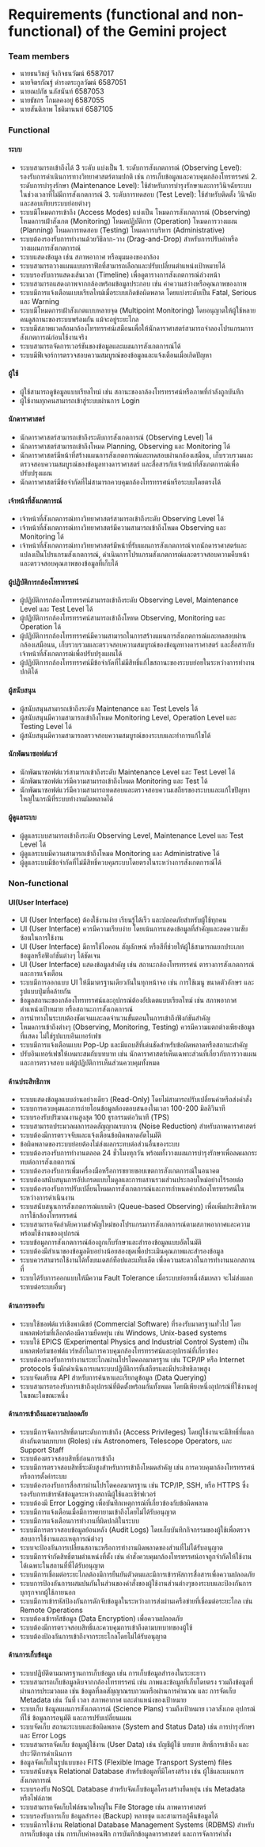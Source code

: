 # Requirements (functional and non-functional) of the Gemini project
### Team members
- นายธนวิชญ์ จึงกิจธนวัฒน์ 6587017
- นายจิตรกัณฐ์ ดำรงตระกูลวัฒน์ 6587051
- นายณปภัช นภัสนันท์ 6587053
- นายธัชกร โกมลคงอยู่ 6587055
- นายสันติภาพ โชติมานนท์ 6587105

### Functional 

#### ระบบ
-	ระบบสามารถเข้าถึงได้ 3 ระดับ แบ่งเป็น 1. ระดับการสังเกตการณ์ (Observing Level): รองรับการดำเนินการทางวิทยาศาสตร์ตามปกติ เช่น การเก็บข้อมูลและควบคุมกล้องโทรทรรศน์ 2. ระดับการบำรุงรักษา (Maintenance Level): ใช้สำหรับการบำรุงรักษาและการวินิจฉัยระบบในช่วงเวลาที่ไม่มีการสังเกตการณ์ 3. ระดับการทดสอบ (Test Level): ใช้สำหรับติดตั้ง วินิจฉัย และสอบเทียบระบบย่อยต่างๆ
-	ระบบมีโหมดการเข้าถึง (Access Modes) แบ่งเป็น โหมดการสังเกตการณ์ (Observing) โหมดการเฝ้าสังเกต (Monitoring) โหมดปฏิบัติการ (Operation) โหมดการวางแผน (Planning) โหมดการทดสอบ (Testing) โหมดการบริหาร (Administrative)
-	ระบบต้องรองรับการทำงานด้วยวิธีลาก-วาง (Drag-and-Drop) สำหรับการปรับค่าหรือวางแผนการสังเกตการณ์
-	ระบบแสดงข้อมูล เช่น สภาพอากาศ หรือมุมมองของกล้อง
-	ระบบสามารถวางแผนแบบกราฟิกที่สามารถเลือกและปรับเปลี่ยนตำแหน่งเป้าหมายได้
-	ระบบรองรับการแสดงเส้นเวลา (Timeline) เพื่อดูตารางการสังเกตการณ์ล่วงหน้า
-	ระบบสามารถแสดงภาพจากกล้องพร้อมข้อมูลประกอบ เช่น ค่าความสว่างหรือคุณภาพของภาพ
-	ระบบมีการแจ้งเตือนแบบเรียลไทม์เมื่อระบบเกิดข้อผิดพลาด โดยแบ่งระดับเป็น Fatal, Serious และ Warning
-	ระบบมีโหมดการเฝ้าสังเกตแบบหลายจุด (Multipoint Monitoring) โดยอนุญาตให้ผู้ใช้หลายคนดูสถานะของระบบพร้อมกัน แม้จะอยู่ระยะไกล
-	ระบบมีสภาพแวดล้อมกล้องโทรทรรศน์เสมือนเพื่อให้นักดาราศาสตร์สามารถจำลองโปรแกรมการสังเกตการณ์ก่อนใช้งานจริง
-	ระบบสามารถจัดการเวอร์ชันของข้อมูลและแผนการสังเกตการณ์ได้
-	ระบบมีฟีเจอร์การตรวจสอบความสมบูรณ์ของข้อมูลและแจ้งเตือนเมื่อเกิดปัญหา

#### ผู้ใช้
-	ผู้ใช้สามารถดูข้อมูลแบบเรียลไทม์ เช่น สถานะของกล้องโทรทรรศน์หรือภาพที่กำลังถูกบันทึก
-	ผู้ใช้งานทุกคนสามารถเข้าสู่ระบบผ่านการ Login

#### นักดาราศาสตร์
-	นักดาราศาสตร์สามารถเข้าถึงระดับการสังเกตการณ์ (Observing Level) ได้
-	นักดาราศาสตร์สามารถเข้าถึงโหมด Planning, Observing และ Monitoring ได้
-	นักดาราศาสตร์มีหน้าที่สร้างแผนการสังเกตการณ์และทดสอบผ่านกล้องเสมือน, เก็บรวบรวมและตรวจสอบความสมบูรณ์ของข้อมูลทางดาราศาสตร์ และสื่อสารกับเจ้าหน้าที่สังเกตการณ์เพื่อปรับปรุงแผน
-	นักดาราศาสตร์มีข้อจำกัดที่ไม่สามารถควบคุมกล้องโทรทรรศน์หรือระบบโดยตรงได้

#### เจ้าหน้าที่สังเกตการณ์
-	เจ้าหน้าที่สังเกตการณ์ทางวิทยาศาสตร์สามารถเข้าถึงระดับ Observing Level ได้
-	เจ้าหน้าที่สังเกตการณ์ทางวิทยาศาสตร์มีความสามารถเข้าถึงโหมด Observing และ Monitoring ได้
-	เจ้าหน้าที่สังเกตการณ์ทางวิทยาศาสตร์มีหน้าที่รับแผนการสังเกตการณ์จากนักดาราศาสตร์และแปลงเป็นโปรแกรมสังเกตการณ์, ดำเนินการโปรแกรมสังเกตการณ์และตรวจสอบความคืบหน้า และตรวจสอบคุณภาพของข้อมูลที่เก็บได้

#### ผู้ปฏิบัติการกล้องโทรทรรศน์
-	ผู้ปฏิบัติการกล้องโทรทรรศน์สามารถเข้าถึงระดับ Observing Level, Maintenance Level และ Test Level ได้
-	ผู้ปฏิบัติการกล้องโทรทรรศน์สามารถเข้าถึงโหทด Observing, Monitoring และ Operation ได้
-	ผู้ปฏิบัติการกล้องโทรทรรศน์มีความสามารถในการสร้างแผนการสังเกตการณ์และทดสอบผ่านกล้องเสมือนน, เก็บรวบรวมและตรวจสอบความสมบูรณ์ของข้อมูลทางดาราศาสตร์ และสื่อสารกับเจ้าหน้าที่สังเกตการณ์เพื่อปรับปรุงแผนได้
-	ผู้ปฏิบัติการกล้องโทรทรรศน์มีข้อจำกัดที่ไม่มีสิทธิ์แก้ไขสถานะของระบบย่อยในระหว่างการทำงานปกติได้

#### ผู้สนับสนุน
-	ผู้สนับสนุนสามารถเข้าถึงระดับ Maintenance และ Test Levels ได้
-	ผู้สนับสนุนมีความสามารถเข้าถึงโหมด Monitoring Level, Operation Level และ Testing Level ได้
-	ผู้สนับสนุนมีความสามารถตรวจสอบความสมบูรณ์ของระบบและทำการแก้ไขได้

#### นักพัฒนาซอฟต์แวร์
-	นักพัฒนาซอฟต์แวร์สามารถเข้าถึงระดับ Maintenance Level และ Test Level ได้
-	นักพัฒนาซอฟต์แวร์มีความสามารถเข้าถึงโหมด Monitoring และ Test ได้
-	นักพัฒนาซอฟต์แวร์มีความสามารถทดสอบและตรวจสอบความเสถียรของระบบและแก้ไขปัญหาใหญ่ในกรณีที่ระบบทำงานผิดพลาดได้

#### ผู้ดูแลระบบ
-	ผู้ดูแลระบบสามารถเข้าถึงระดับ Observing Level, Maintenance Level และ Test Level ได้
-	ผู้ดูแลระบบมีความสามารถเข้าถึงโหมด Monitoring และ Administrative ได้
-	ผู้ดูแลระบบมีข้อจำกัดที่ไม่มีสิทธิ์ควบคุมระบบโดยตรงในระหว่างการสังเกตการณ์ได้

### Non-functional

#### UI(User Interface)
- UI (User Interface) ต้องใช้งานง่าย เรียนรู้ได้เร็ว และปลอดภัยสำหรับผู้ใช้ทุกคน 
- UI (User Interface) ควรมีความเรียบง่าย โดยเน้นการแสดงข้อมูลที่สำคัญและลดความซับซ้อนในการใช้งาน
- UI (User Interface) มีการใช้ไอคอน สัญลักษณ์ หรือสีที่ช่วยให้ผู้ใช้สามารถแยกประเภทข้อมูลหรือฟังก์ชันต่างๆ ได้ชัดเจน
- UI (User Interface) แสดงข้อมูลสำคัญ เช่น สถานะกล้องโทรทรรศน์ ตารางการสังเกตการณ์ และการแจ้งเตือน
- ระบบมีการออกแบบ UI ให้มีมาตรฐานเดียวกันในทุกหน้าจอ เช่น การใช้เมนู ขนาดตัวอักษร และรูปแบบปุ่มที่คล้ายกัน
- ข้อมูลสถานะของกล้องโทรทรรศน์และอุปกรณ์ต้องอัปเดตแบบเรียลไทม์ เช่น สภาพอากาศ ตำแหน่งเป้าหมาย หรือสถานะการสังเกตการณ์
- การนำทางในระบบต้องชัดเจนและลดจำนวนขั้นตอนในการเข้าถึงฟังก์ชันสำคัญ
- โหมดการเข้าถึงต่างๆ (Observing, Monitoring, Testing) ควรมีความแตกต่างเพียงข้อมูลที่แสดง ไม่ใช่รูปแบบอินเทอร์เฟซ
- ระบบมีการแจ้งเตือนแบบ Pop-Up และมีแถบสีที่เด่นชัดสำหรับข้อผิดพลาดหรือสถานะสำคัญ
- ปรับอินเทอร์เฟซให้เหมาะสมกับบทบาท เช่น นักดาราศาสตร์เห็นเฉพาะส่วนที่เกี่ยวกับการวางแผนและการตรวจสอบ แต่ผู้ปฏิบัติการเห็นส่วนควบคุมทั้งหมด
  
#### ด้านประสิทธิภาพ
- ระบบแสดงข้อมูลแบบอ่านอย่างเดียว (Read-Only) โดยไม่สามารถปรับเปลี่ยนค่าหรือส่งคำสั่ง
- ระบบการควบคุมและการถ่ายโอนข้อมูลต้องตอบสนองในเวลา 100-200 มิลลิวินาที
- ระบบรองรับปริมาณงานสูงสุด 100 ธุรกรรมต่อวินาที (TPS)
- ระบบสามารถประมวลผลการลดสัญญาณรบกวน (Noise Reduction) สำหรับภาพดาราศาสตร์
- ระบบต้องมีการตรวจจับและแจ้งเตือนข้อผิดพลาดอัตโนมัติ
- ข้อผิดพลาดของระบบย่อยต้องไม่ส่งผลกระทบต่อส่วนอื่นของระบบ 
- ระบบต้องรองรับการทำงานตลอด 24 ชั่วโมงทุกวัน พร้อมทั้งวางแผนการบำรุงรักษาเพื่อลดผลกระทบต่อการสังเกตการณ์ 
- ระบบต้องรองรับการเพิ่มเครื่องมือหรือการขยายขอบเขตการสังเกตการณ์ในอนาคต 
- ระบบต้องสนับสนุนการอัปเกรดแบบโมดูลและการผสานรวมส่วนประกอบใหม่อย่างไร้รอยต่อ 
- ระบบต้องรองรับการปรับเปลี่ยนโหมดการสังเกตการณ์และการกำหนดค่ากล้องโทรทรรศน์ในระหว่างการดำเนินงาน
- ระบบสนับสนุนการสังเกตการณ์แบบคิว (Queue-based Observing) เพื่อเพิ่มประสิทธิภาพการใช้กล้องโทรทรรศน์
- ระบบสามารถจัดลำดับความสำคัญใหม่ของโปรแกรมการสังเกตการณ์ตามสภาพอากาศและความพร้อมใช้งานของอุปกรณ์
- ระบบข้อมูลการสังเกตการณ์ต้องถูกเก็บรักษาและสำรองข้อมูลแบบอัตโนมัติ
- ระบบต้องมีสำเนาของข้อมูลดิบอย่างน้อยสองชุดเพื่อประเมินคุณภาพและสำรองข้อมูล
- ระบบควรสามารถใช้งานได้ทั้งบนเดสก์ท็อปและแท็บเล็ต เพื่อความสะดวกในการทำงานนอกสถานที่
- ระบบได้รับการออกแบบให้มีความ Fault Tolerance เมื่อระบบย่อยหนึ่งล้มเหลว จะไม่ส่งผลกระทบต่อระบบอื่นๆ

#### ด้านการรองรับ
- ระบบใช้ซอฟต์แวร์เชิงพาณิชย์ (Commercial Software) ที่รองรับมาตรฐานทั่วไป โดยแพลตฟอร์มที่เลือกต้องมีความยืดหยุ่น เช่น Windows, Unix-based systems
- ระบบใช้ EPICS (Experimental Physics and Industrial Control System) เป็นแพลตฟอร์มซอฟต์แวร์หลักในการควบคุมกล้องโทรทรรศน์และอุปกรณ์ที่เกี่ยวข้อง 
- ระบบต้องรองรับการทำงานระยะไกลผ่านโปรโตคอลมาตรฐาน เช่น TCP/IP หรือ Internet protocols ซึ่งมักดำเนินการบนระบบปฏิบัติการที่เสถียรและมีประสิทธิภาพสูง
- ระบบจัดเตรียม API สำหรับการค้นหาและเรียกดูข้อมูล (Data Querying)
- ระบบสามารถรองรับการเข้าถึงอุปกรณ์ที่ติดตั้งพร้อมกันทั้งหมด โดยมีเพียงหนึ่งอุปกรณ์ที่ใช้งานอยู่ในขณะใดขณะหนึ่ง

#### ด้านการเข้าถึงและความปลอดภัย
- ระบบมีการจัดการสิทธิ์ตามระดับการเข้าถึง (Access Privileges) โดยผู้ใช้งานจะมีสิทธิ์ที่แตกต่างกันตามบทบาท (Roles) เช่น Astronomers, Telescope Operators, และ Support Staff
- ระบบต้องตรวจสอบสิทธิ์ก่อนการเข้าถึง
- ระบบมีการตรวจสอบสิทธิ์ระดับสูงสำหรับการเข้าถึงโหมดสำคัญ เช่น การควบคุมกล้องโทรทรรศน์หรือการตั้งค่าระบบ
- ระบบต้องรองรับการสื่อสารผ่านโปรโตคอลมาตรฐาน เช่น TCP/IP, SSH, หรือ HTTPS ซึ่งรองรับการเข้ารหัสข้อมูลระหว่างสถานีผู้ใช้และเซิร์ฟเวอร์ 
- ระบบต้องมี Error Logging เพื่อบันทึกเหตุการณ์ที่เกี่ยวข้องกับข้อผิดพลาด
- ระบบมีการแจ้งเตือนเมื่อมีการพยายามเข้าถึงโดยไม่ได้รับอนุญาต
- ระบบมีการแจ้งเตือนการทำงานที่ผิดปกติในระบบ
- ระบบมีการตรวจสอบข้อมูลย้อนหลัง (Audit Logs) โดยเก็บบันทึกกิจกรรมของผู้ใช้เพื่อตรวจสอบการใช้งานและเหตุการณ์ต่างๆ 
- ระบบจะป้องกันการเปลี่ยนสถานะหรือการทำงานผิดพลาดของส่วนที่ไม่ได้รับอนุญาต
- ระบบมีการจำกัดสิทธิ์ตามตำแหน่งที่ตั้ง เช่น คำสั่งควบคุมกล้องโทรทรรศน์อาจถูกจำกัดให้ใช้งานได้เฉพาะในสถานที่ที่ได้รับอนุญาต
- ระบบมีการเชื่อมต่อระยะไกลต้องมีการยืนยันตัวตนและมีการเข้ารหัสการสื่อสารเพื่อความปลอดภัย
- ระบบการป้องกันการผสมปนกันในส่วนของคำสั่งของผู้ใช้งานส่วนต่างๆของระบบและป้องกันการบุกรุกจากผู้ใช้ภายนอก
- ระบบมีการเข้ารหัสป้องกันการดักจับข้อมูลในระหว่างการส่งผ่านเครือข่ายที่เชื่อมต่อระยะไกล เช่น Remote Operations
- ระบบต้องเข้ารหัสข้อมูล (Data Encryption) เพื่อความปลอดภัย
- ระบบต้องมีการตรวจสอบสิทธิ์และควบคุมการเข้าถึงตามบทบาทของผู้ใช้
- ระบบต้องป้องกันการเข้าถึงจากระยะไกลโดยไม่ได้รับอนุญาต

#### ด้านการเก็บข้อมูล
- ระบบปฏิบัติตามมาตรฐานการเก็บข้อมูล เช่น การเก็บข้อมูลสำรองในระยะยาว
-	ระบบสามารถเก็บข้อมูลดิบจากกล้องโทรทรรศน์ เช่น ภาพและข้อมูลที่เก็บโดยตรง รวมถึงข้อมูลที่ผ่านการประมวลผล เช่น ข้อมูลที่ลดสัญญาณรบกวนหรือผ่านการคำนวณ และ การจัดเก็บ Metadata เช่น วันที่ เวลา สภาพอากาศ และตำแหน่งของเป้าหมาย
-	ระบบเก็บ ข้อมูลแผนการสังเกตการณ์ (Science Plans) รวมถึงเป้าหมาย เวลาสังเกต อุปกรณ์ที่ใช้ ข้อมูลการอนุมัติ และการปรับเปลี่ยนแผน
-	ระบบจัดเก็บ สถานะระบบและข้อผิดพลาด (System and Status Data) เช่น การบำรุงรักษาและ Error Logs
-	ระบบสามารถจัดเก็บ ข้อมูลผู้ใช้งาน (User Data) เช่น บัญชีผู้ใช้ บทบาท สิทธิ์การเข้าถึง และประวัติการดำเนินการ
-	ข้อมูลจัดเก็บในรูปแบบของ FITS (Flexible Image Transport System) files
-	ระบบสนับสนุน Relational Database สำหรับข้อมูลที่มีโครงสร้าง เช่น ผู้ใช้และแผนการสังเกตการณ์
-	ระบบรองรับ NoSQL Database สำหรับจัดเก็บข้อมูลโครงสร้างยืดหยุ่น เช่น Metadata หรือไฟล์ภาพ
-	ระบบสามารถจัดเก็บไฟล์ขนาดใหญ่ใน File Storage เช่น ภาพดาราศาสตร์
-	ระบบรองรับการเก็บ ข้อมูลสำรอง (Backup) หลายชุด และสามารถกู้คืนข้อมูลได้
- ระบบมีการใช้งาน Relational Database Management Systems (RDBMS) สำหรับการเก็บข้อมูล เช่น การเก็บค่าคอนฟิก การบันทึกข้อมูลดาราศาสตร์ และการจัดการคำสั่ง 
